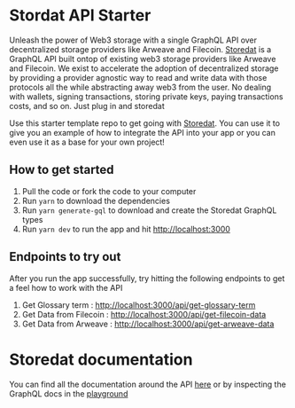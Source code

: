 # Stordat API Starter

Unleash the power of Web3 storage with a single GraphQL API over decentralized storage providers like Arweave and Filecoin.  [Storedat](https://storedat.io) is a GraphQL API built ontop of existing web3 storage providers like Arweave and Filecoin.  We exist to accelerate the adoption of decentralized storage by providing a provider agnostic way to read and write data with those protocols all the while abstracting away web3 from the user.  No dealing with wallets, signing transactions, storing private keys, paying transactions costs, and so on.  Just plug in and storedat

Use this starter template repo to get going with [Storedat](https://storedat.io).  You can use it to give you an example of how to integrate the API into your app or you can even use it as a base for your own project!

## How to get started

1. Pull the code or fork the code to your computer
2. Run `yarn` to download the dependencies
3. Run `yarn generate-gql` to download and create the Storedat GraphQL types
4. Run `yarn dev` to run the app and hit [http://localhost:3000](http://localhost:3000)

## Endpoints to try out

After you run the app successfully, try hitting the following endpoints to get a feel how to work with the API

1. Get Glossary term : [http://localhost:3000/api/get-glossary-term](http://localhost:3000/api/get-glossary-term)
2. Get Data from Filecoin : [http://localhost:3000/api/get-filecoin-data](http://localhost:3000/api/get-filecoin-data)
3. Get Data from Arweave : [http://localhost:3000/api/get-arweave-data](http://localhost:3000/api/get-arweave-data)

# Storedat documentation

You can find all the documentation around the API [here](https://docs.storedat.io) or by inspecting the GraphQL docs in the [playground](https://perma.storedat.io/api/graphql)
